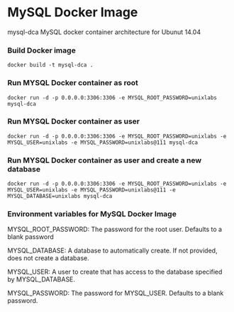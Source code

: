 # MySQL Docker Image
mysql-dca  MySQL docker container architecture for Ubunut 14.04

### Build Docker image
```
docker build -t mysql-dca .
```
### Run MYSQL Docker container as root
```
docker run -d -p 0.0.0.0:3306:3306 -e MYSQL_ROOT_PASSWORD=unixlabs mysql-dca
```
### Run MYSQL Docker container as user
```
docker run -d -p 0.0.0.0:3306:3306 -e MYSQL_ROOT_PASSWORD=unixlabs -e MYSQL_USER=unixlabs -e MYSQL_PASSWORD=unixlabs@111 mysql-dca
```
### Run MYSQL Docker container as user and create a new database 
```
docker run -d -p 0.0.0.0:3306:3306 -e MYSQL_ROOT_PASSWORD=unixlabs -e MYSQL_USER=unixlabs -e MYSQL_PASSWORD=unixlabs@111 -e MYSQL_DATABASE=unixlabs mysql-dca
```

### Environment variables for MySQL Docker Image

MYSQL_ROOT_PASSWORD: The password for the root user. Defaults to a blank password

MYSQL_DATABASE: A database to automatically create. If not provided, does not create a database.

MYSQL_USER: A user to create that has access to the database specified by MYSQL_DATABASE.

MYSQL_PASSWORD: The password for MYSQL_USER. Defaults to a blank password.
